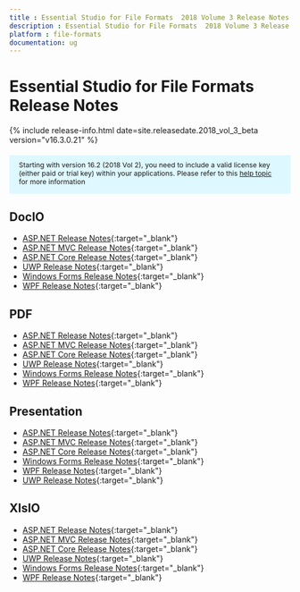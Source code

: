 ```yaml
---
title : Essential Studio for File Formats  2018 Volume 3 Release Notes 
description : Essential Studio for File Formats  2018 Volume 3 Release Notes 
platform : file-formats
documentation: ug
---
```


# Essential Studio for File Formats Release Notes 

{% include release-info.html date=site.releasedate.2018_vol_3_beta  version="v16.3.0.21" %} 

<style>
    #license {
        font-size: .88em !important;
        margin-top: 1.5em;
        margin-bottom: 1.5em;
        background-color: #def8ff;
        padding: 10px 17px 14px;
    }
</style>

<div id="license">
    Starting with version 16.2 (2018 Vol 2), you need to include a valid license key (either paid or trial key) within your applications.
    Please refer to this <a href="/common/essential-studio/licensing/license-key">help topic</a> for more information
</div> 

## DocIO

* [ASP.NET Release Notes](/aspnet/release-notes/v16.3.0.21#docio){:target="_blank"}
* [ASP.NET MVC Release Notes](/aspnetmvc/release-notes/v16.3.0.21#docio){:target="_blank"}
* [ASP.NET Core Release Notes](/aspnet-core/release-notes/v16.3.0.21#docio){:target="_blank"}
* [UWP Release Notes](/uwp/release-notes/v16.3.0.21#docio){:target="_blank"}
* [Windows Forms Release Notes](/windowsforms/release-notes/v16.3.0.21#docio){:target="_blank"}
* [WPF Release Notes](/wpf/release-notes/v16.3.0.21#docio){:target="_blank"}


## PDF

* [ASP.NET Release Notes](/aspnet/release-notes/v16.3.0.21#pdf){:target="_blank"}
* [ASP.NET MVC Release Notes](/aspnetmvc/release-notes/v16.3.0.21#pdf){:target="_blank"}
* [ASP.NET Core Release Notes](/aspnet-core/release-notes/v16.3.0.21#pdf){:target="_blank"}
* [UWP Release Notes](/uwp/release-notes/v16.3.0.21#pdf){:target="_blank"}
* [Windows Forms Release Notes](/windowsforms/release-notes/v16.3.0.21#pdf){:target="_blank"}
* [WPF Release Notes](/wpf/release-notes/v16.3.0.21#pdf){:target="_blank"}


## Presentation

* [ASP.NET Release Notes](/aspnet/release-notes/v16.3.0.21#presentation){:target="_blank"}
* [ASP.NET MVC Release Notes](/aspnetmvc/release-notes/v16.3.0.21#presentation){:target="_blank"}
* [ASP.NET Core Release Notes](/aspnet-core/release-notes/v16.3.0.21#presentation){:target="_blank"}
* [Windows Forms Release Notes](/windowsforms/release-notes/v16.3.0.21#presentation){:target="_blank"}
* [WPF Release Notes](/wpf/release-notes/v16.3.0.21#presentation){:target="_blank"}
* [UWP Release Notes](/uwp/release-notes/v16.3.0.21#presentation){:target="_blank"}


## XlsIO

* [ASP.NET Release Notes](/aspnet/release-notes/v16.3.0.21#xlsio){:target="_blank"}
* [ASP.NET MVC Release Notes](/aspnetmvc/release-notes/v16.3.0.21#xlsio){:target="_blank"}
* [ASP.NET Core Release Notes](/aspnet-core/release-notes/v16.3.0.21#xlsio){:target="_blank"}
* [UWP Release Notes](/uwp/release-notes/v16.3.0.21#xlsio){:target="_blank"}
* [Windows Forms Release Notes](/windowsforms/release-notes/v16.3.0.21#xlsio){:target="_blank"}
* [WPF Release Notes](/wpf/release-notes/v16.3.0.21#xlsio){:target="_blank"}